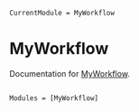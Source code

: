 ```@meta
CurrentModule = MyWorkflow
```

# MyWorkflow

Documentation for [MyWorkflow](https://github.com/Sakurairihito/MyWorkflow.jl).

```@index
```

```@autodocs
Modules = [MyWorkflow]
```
